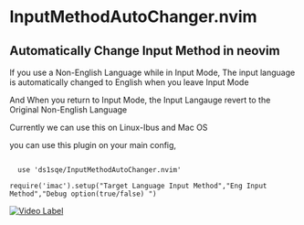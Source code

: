# InputMethodAutoChanger.nvim
## Automatically Change Input Method in neovim
If you use a Non-English Language while in Input Mode, The input language is automatically changed to English when you leave Input Mode

And When you return to Input Mode, the Input Langauge revert to the Original Non-English Language

Currently we can use this on Linux-Ibus and Mac OS

you can use this plugin on your main config,

<code>
  use 'ds1sqe/InputMethodAutoChanger.nvim' </code>
  
<code>require('imac').setup("Target Language Input Method","Eng Input Method","Debug option(true/false) ") </code>

[![Video Label](http://img.youtube.com/vi/7kj8mwXaZf0/0.jpg)](https://youtu.be/7kj8mwXaZf0?t=0s)
